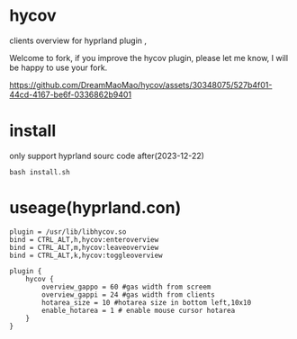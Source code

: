 # hycov
clients overview for hyprland plugin ,

Welcome to fork, if you improve the hycov plugin, please let me know, I will be happy to use your fork.


https://github.com/DreamMaoMao/hycov/assets/30348075/527b4f01-44cd-4167-be6f-0336862b9401



# install 

only support hyprland sourc code after(2023-12-22)

```
bash install.sh

```

# useage(hyprland.con)
```
plugin = /usr/lib/libhycov.so
bind = CTRL_ALT,h,hycov:enteroverview
bind = CTRL_ALT,m,hycov:leaveoverview
bind = CTRL_ALT,k,hycov:toggleoverview

plugin {
    hycov {
        overview_gappo = 60 #gas width from screem 
        overview_gappi = 24 #gas width from clients
	    hotarea_size = 10 #hotarea size in bottom left,10x10
	    enable_hotarea = 1 # enable mouse cursor hotarea       
    }
}

```
